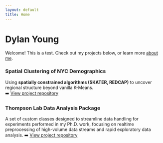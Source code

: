 ```yaml
---
layout: default
title: Home
---
```


# Dylan Young

Welcome! This is a test. Check out my projects below, or learn more [about me](about.html).

### Spatial Clustering of NYC Demographics
Using **spatially constrained algorithms (SKATER, REDCAP)** to uncover regional structure beyond vanilla K-Means.  
➡️ [View project repository](https://github.com/dylan-j-young/nyc-community-clustering)

### Thompson Lab Data Analysis Package
A set of custom classes designed to streamline data handling for experiments performed in my Ph.D. work, focusing on realtime preprocessing of high-volume data streams and rapid exploratory data analysis.
➡️ [View project repository](https://github.com/dylan-j-young/thompson-pulsed)